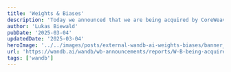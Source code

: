 ```yaml
---
title: 'Weights & Biases'
description: 'Today we announced that we are being acquired by CoreWeave, the AI Hyperscaler.'
author: 'Lukas Biewald'
pubDate: '2025-03-04'
updatedDate: '2025-03-04'
heroImage: '../../images/posts/external-wandb-ai-weights-biases/banner_16_9-1-20250917-045907.png'
url: 'https://wandb.ai/wandb/wb-announcements/reports/W-B-being-acquired-by-CoreWeave--VmlldzoxMTY0MDI1MQ?ref=pwv.com'
tags: ['wandb']
---
```

